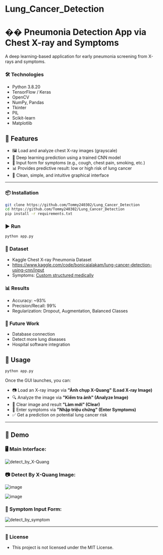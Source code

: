 # Lung_Cancer_Detection
# �� Pneumonia Detection App via Chest X-ray and Symptoms

A deep learning-based application for early pneumonia screening from X-rays and symptoms.

### 🛠️ Technologies
- Python 3.8.20
- TensorFlow / Keras
- OpenCV
- NumPy, Pandas
- Tkinter
- PIL
- Scikit-learn
- Matplotlib

## 📌 Features

- 🖼 Load and analyze chest X-ray images (grayscale)
- 🧠 Deep learning prediction using a trained CNN model
- 📝 Input form for symptoms (e.g., cough, chest pain, smoking, etc.)
- 📊 Provides predictive result: low or high risk of lung cancer
- 🔄 Clean, simple, and intuitive graphical interface

---

### 📦 Installation
```bash
git clone https://github.com/Tommy240302/Lung_Cancer_Detection
cd https://github.com/Tommy240302/Lung_Cancer_Detection
pip install -r requirements.txt
```

### ▶️ Run
```bash
python app.py
```

### 🧪 Dataset
- Kaggle Chest X-ray Pneumonia Dataset
- https://www.kaggle.com/code/bonicajalakam/lung-cancer-detection-using-cnn/input
- Symptoms: [Custom structured medically](https://www.kaggle.com/datasets/humairmunir/lung-cancer-risk-dataset/data)

### 📊 Results
- Accuracy: ~93%
- Precision/Recall: 99%
- Regularization: Dropout, Augmentation, Balanced Classes

### 📌 Future Work
- Database connection
- Detect more lung diseases
- Hospital software integration

## 🚀 Usage

```bash
python app.py
```

Once the GUI launches, you can:

- 📷 Load an X-ray image via **"Ảnh chụp X-Quang" (Load X-ray Image)**
- 🔍 Analyze the image via **"Kiểm tra ảnh" (Analyze Image)**
- 🔄 Clear image and result **"Làm mới" (Clear)**
- 📝 Enter symptoms via **"Nhập triệu chứng" (Enter Symptoms)**
- ✅ Get a prediction on potential lung cancer risk

---

## 🧪 Demo

### 🖥 Main Interface:

![detect_by_X-Quang](https://github.com/user-attachments/assets/84e7b3c6-894e-44cf-b41e-7098a0c206bb)

### 📷 Detect By X-Quang Image:

![image](https://github.com/user-attachments/assets/2131b2aa-45c5-4297-b176-05aa27e34772)

![image](https://github.com/user-attachments/assets/c3996abd-ebc6-4d46-aba1-744616361724)

### 📝 Symptom Input Form:

![detect_by_symptom](https://github.com/user-attachments/assets/4d783caa-8f58-4aa6-a83f-ebe1e9336eba)

---
### 📄 License
- This project is not licensed under the MIT License.


